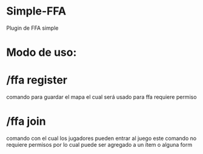 # Simple-FFA
Plugin de FFA simple

# Modo de uso:

# /ffa register <mapa>
  comando para guardar el mapa el cual será usado para ffa
  requiere permiso 
# /ffa join
  comando con el cual los jugadores pueden entrar al juego 
  este comando no requiere permisos por lo cual puede ser agregado a un ítem o alguna form
